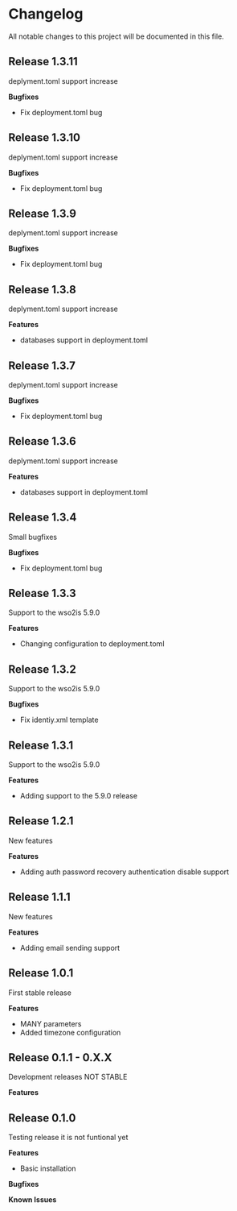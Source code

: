 # Changelog

All notable changes to this project will be documented in this file.

## Release 1.3.11

deplyment.toml support increase

**Bugfixes**
- Fix deployment.toml bug

## Release 1.3.10

deplyment.toml support increase

**Bugfixes**
- Fix deployment.toml bug

## Release 1.3.9

deplyment.toml support increase

**Bugfixes**
- Fix deployment.toml bug

## Release 1.3.8

deplyment.toml support increase

**Features**
- databases support in deployment.toml

## Release 1.3.7

deplyment.toml support increase

**Bugfixes**
- Fix deployment.toml bug

## Release 1.3.6

deplyment.toml support increase

**Features**
- databases support in deployment.toml

## Release 1.3.4

Small bugfixes

**Bugfixes**
- Fix deployment.toml bug

## Release 1.3.3

Support to the wso2is 5.9.0

**Features**
- Changing configuration to deployment.toml

## Release 1.3.2

Support to the wso2is 5.9.0

**Bugfixes**
- Fix identiy.xml template

## Release 1.3.1

Support to the wso2is 5.9.0

**Features**
- Adding support to the 5.9.0 release

## Release 1.2.1

New features

**Features**
- Adding auth password recovery authentication disable support

## Release 1.1.1

New features

**Features**
- Adding email sending support

## Release 1.0.1

First stable release

**Features**
- MANY parameters
- Added timezone configuration

## Release 0.1.1 - 0.X.X

Development releases NOT STABLE

**Features**


## Release 0.1.0

Testing release it is not funtional yet

**Features**

- Basic installation

**Bugfixes**

**Known Issues**
